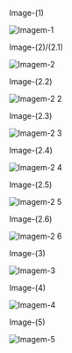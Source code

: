 
Image-(1)

![Imagem-1](https://github.com/TassianaMilka/Html-and-Css-Milka-Design-Programming-/assets/114196099/2578eb79-d36c-4289-a2a7-d7e3bbb8cc9f)


Image-(2)/(2.1)

![Imagem-2](https://github.com/TassianaMilka/Html-and-Css-Milka-Design-Programming-/assets/114196099/e0e72a35-4fb8-4b1e-a168-35ab372ae76c)



Image-(2.2)

![Imagem-2 2](https://github.com/TassianaMilka/Html-and-Css-Milka-Design-Programming-/assets/114196099/49817cea-bd9b-49e8-87a3-7e62959f531a)


Image-(2.3)

![Imagem-2 3](https://github.com/TassianaMilka/Html-and-Css-Milka-Design-Programming-/assets/114196099/9ee6722a-65ad-4b9e-b4a4-dca5a2ac6053)


Image-(2.4)

![Imagem-2 4](https://github.com/TassianaMilka/Html-and-Css-Milka-Design-Programming-/assets/114196099/886f38cb-cf65-4a5b-ac06-db579e373776)


Image-(2.5)


![Imagem-2 5](https://github.com/TassianaMilka/Html-and-Css-Milka-Design-Programming-/assets/114196099/387cd19f-1c58-4a24-a32b-3f07f0f4c204)

Image-(2.6)

![Imagem-2 6](https://github.com/TassianaMilka/Html-and-Css-Milka-Design-Programming-/assets/114196099/89101ec8-3905-4e8e-a7ca-8685679b90f5)


Image-(3)

![Imagem-3](https://github.com/TassianaMilka/Html-and-Css-Milka-Design-Programming-/assets/114196099/bf674ce2-7acc-4555-b7fe-4d77364f77aa)

Image-(4)

![Imagem-4](https://github.com/TassianaMilka/Html-and-Css-Milka-Design-Programming-/assets/114196099/f680d2ac-0cae-41dc-a031-073d21231652)


Image-(5)

![Imagem-5](https://github.com/TassianaMilka/Html-and-Css-Milka-Design-Programming-/assets/114196099/24844047-674e-4a64-a2a2-de628c922019)

